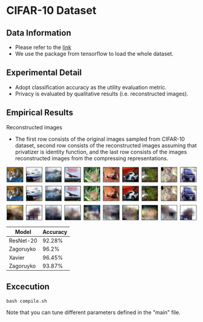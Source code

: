 # CIFAR-10 Dataset
## **Data Information**
- Please refer to the [link](https://www.cs.toronto.edu/~kriz/cifar.html)
- We use the package from tensorflow to load the whole dataset.

## **Experimental Detail**
- Adopt classification accuracy as the utility evaluation metric.
- Privacy is evaluated by qualitative results (i.e. reconstructed images).

## **Empirical Results**

Reconstructed images
- The first row consists of the original images sampled from CIFAR-10 dataset, second row consists of the reconstructed images assuming that privatizer is identity function, and the last row consists of the images reconstructed images from the compressing representations.

![image](https://github.com/R06942098/CPGAN/blob/master/CIFAR-10/img/cifar_fig_res.png)

| Model     | Accuracy |
| ---       | ---      |
| ResNet-20 | 92.28%   |
| Zagoruyko | 96.2%    |
| Xavier    | 96.45%   |
| Zagoruyko | 93.87%   |

## **Excecution**
```
bash compile.sh
```
Note that you can tune different parameters defined in the "main" file.
